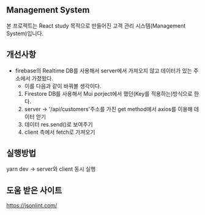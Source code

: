## Management System

본 프로젝트는 React study 목적으로 만들어진 고객 관리 시스템(Management System)입니다.

## 개선사항
* firebase의 Realtime DB를 사용해서 server에서 가져오지 않고 데이터가 있는 주소에서 가졌왔다.
    * 이를 다음과 같이 바꿔볼 생각이다.
    1. Firestore DB를 사용해서 Mui porject에서 했던(Key를 적용하는)방식으로 한다.
    2. server -> '/api/customers'주소를 가진 get method에서 axios를 이용해 데이터 얻기
    3. 데이터 res.send()로 보여주기
    4. client 측에서 fetch로 가져오기 
## 실행방법

yarn dev -> server와 client 동시 실행

## 도움 받은 사이트
https://jsonlint.com/